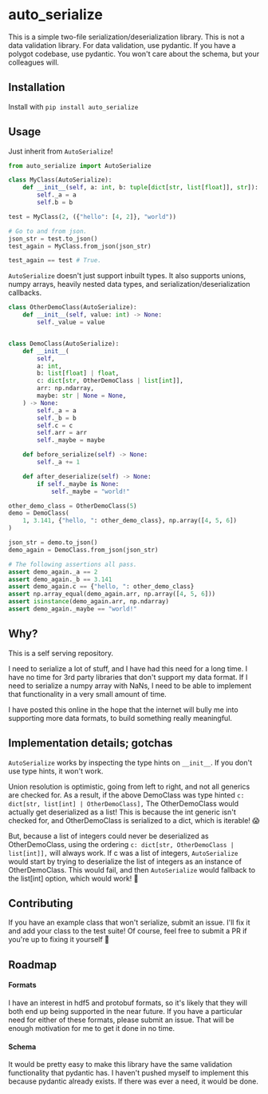 # auto_serialize

This is a simple two-file serialization/deserialization library.
This is not a data validation library. For data validation, use pydantic.
If you have a polygot codebase, use pydantic.
You won't care about the schema, but your colleagues will.

## Installation

Install with `pip install auto_serialize`

## Usage

Just inherit from `AutoSerialize`!

```python
from auto_serialize import AutoSerialize

class MyClass(AutoSerialize):
    def __init__(self, a: int, b: tuple[dict[str, list[float]], str]):
        self._a = a
        self.b = b

test = MyClass(2, ({"hello": [4, 2]}, "world"))

# Go to and from json.
json_str = test.to_json()
test_again = MyClass.from_json(json_str)

test_again == test # True.
```

`AutoSerialize` doesn't just support inbuilt types. It also supports unions,
numpy arrays, heavily nested data types, and serialization/deserialization
callbacks.

```python
class OtherDemoClass(AutoSerialize):
    def __init__(self, value: int) -> None:
        self._value = value


class DemoClass(AutoSerialize):
    def __init__(
        self,
        a: int,
        b: list[float] | float,
        c: dict[str, OtherDemoClass | list[int]],
        arr: np.ndarray,
        maybe: str | None = None,
    ) -> None:
        self._a = a
        self._b = b
        self.c = c
        self.arr = arr
        self._maybe = maybe

    def before_serialize(self) -> None:
        self._a += 1

    def after_deserialize(self) -> None:
        if self._maybe is None:
            self._maybe = "world!"

other_demo_class = OtherDemoClass(5)
demo = DemoClass(
    1, 3.141, {"hello, ": other_demo_class}, np.array([4, 5, 6])
)

json_str = demo.to_json()
demo_again = DemoClass.from_json(json_str)

# The following assertions all pass.
assert demo_again._a == 2
assert demo_again._b == 3.141
assert demo_again.c == {"hello, ": other_demo_class}
assert np.array_equal(demo_again.arr, np.array([4, 5, 6]))
assert isinstance(demo_again.arr, np.ndarray)
assert demo_again._maybe == "world!"
```

## Why?

This is a self serving repository.

I need to serialize a lot of stuff, and I have had this need for a long time.
I have no time for 3rd party libraries that don't support my data format.
If I need to serialize a numpy array with NaNs, I need to be able to implement
that functionality in a very small amount of time.

I have posted this online in the hope that the internet will bully me into
supporting more data formats, to build something really meaningful.

## Implementation details; gotchas

`AutoSerialize` works by inspecting the type hints on `__init__`. If you don't
use type hints, it won't work.

Union resolution is optimistic, going from left to right, and not all generics
are checked for. As a result, if the above DemoClass was type hinted
`c: dict[str, list[int] | OtherDemoClass],`
The OtherDemoClass would actually get deserialized as a list! This is because
the int generic isn't checked for, and OtherDemoClass is serialized to a dict,
which is iterable! :scream:

But, because a list of integers could never be deserialized as OtherDemoClass,
using the ordering
`c: dict[str, OtherDemoClass | list[int]],`
will always work. If c was a list of integers, `AutoSerialize` would start by
trying to deserialize the list of integers as an instance of OtherDemoClass.
This would fail, and then `AutoSerialize` would fallback to the list[int]
option, which would work! :tada:

## Contributing

If you have an example class that won't serialize, submit an issue. I'll fix it
and add your class to the test suite! Of course, feel free to submit a PR if
you're up to fixing it yourself :muscle:

## Roadmap

#### Formats

I have an interest in hdf5 and protobuf formats, so it's likely that they will
both end up being supported in the near future.
If you have a particular need for either of these formats, please submit an
issue. That will be enough motivation for me to get it done in no time.

#### Schema

It would be pretty easy to make this library have the same validation
functionality that pydantic has. I haven't pushed myself to implement this
because pydantic already exists. If there was ever a need, it would be done.
